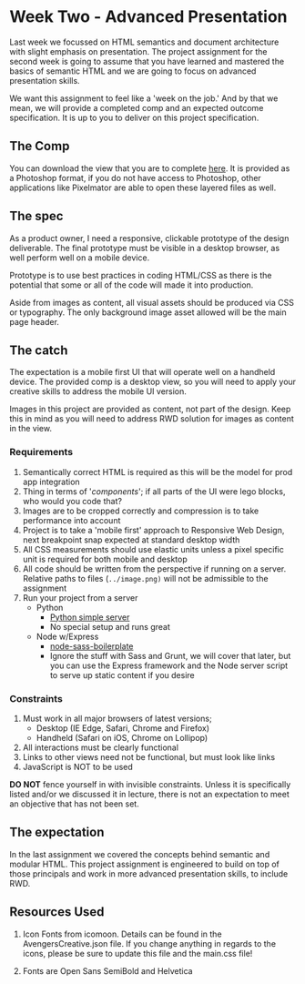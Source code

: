 # Week Two - Advanced Presentation

Last week we focussed on HTML semantics and document architecture with slight emphasis on presentation. The project assignment for the second week is going to assume that you have learned and mastered the basics of semantic HTML and we are going to focus on advanced presentation skills.

We want this assignment to feel like a 'week on the job.' And by that we mean, we will provide a completed comp and an expected outcome specification. It is up to you to deliver on this project specification.

## The Comp

You can download the view that you are to complete [here](https://dl.dropboxusercontent.com/u/5658310/cf-project-2/the-comp.psd). It is provided as a Photoshop format, if you do not have access to Photoshop, other applications like Pixelmator are able to open these layered files as well.


## The spec

As a product owner, I need a responsive, clickable prototype of the design deliverable. The final prototype must be visible in a desktop browser, as well perform well on a mobile device.

Prototype is to use best practices in coding HTML/CSS as there is the potential that some or all of the code will made it into production.

Aside from images as content, all visual assets should be produced via CSS or typography. The only background image asset allowed will be the main page header.

## The catch

The expectation is a mobile first UI that will operate well on a handheld device. The provided comp is a desktop view, so you will need to apply your creative skills to address the mobile UI version.

Images in this project are provided as content, not part of the design. Keep this in mind as you will need to address RWD solution for images as content in the view.

### Requirements

1. Semantically correct HTML is required as this will be the model for prod app integration
1. Thing in terms of '*components*'; if all parts of the UI were lego blocks, who would you code that?
1. Images are to be cropped correctly and compression is to take performance into account
1. Project is to take a 'mobile first' approach to Responsive Web Design, next breakpoint snap expected at standard desktop width
1. All CSS measurements should use elastic units unless a pixel specific unit is required for both mobile and desktop
1. All code should be written from the perspective if running on a server. Relative paths to files (`../image.png)` will not be admissible to the assignment
1. Run your project from a server
	* Python
		* [Python simple server](http://www.anotheruiguy.com/ux-design-dev/_book/learning-computers/pyserver.html)
		* No special setup and runs great
	* Node w/Express
		* [node-sass-boilerplate](https://github.com/anotheruiguy/node-sass-boilerplate)
		* Ignore the stuff with Sass and Grunt, we will cover that later, but you can use the Express framework and the Node server script to serve up static content if you desire

### Constraints

1. Must work in all major browsers of latest versions;
	* Desktop (IE Edge, Safari, Chrome and Firefox)
	* Handheld (Safari on iOS, Chrome on Lollipop)
1. All interactions must be clearly functional
1. Links to other views need not be functional, but must look like links
1. JavaScript is NOT to be used

__DO NOT__ fence yourself in with invisible constraints. Unless it is specifically listed and/or we discussed it in lecture, there is not an expectation to meet an objective that has not been set.

## The expectation

In the last assignment we covered the concepts behind semantic and modular HTML. This project assignment is engineered to build on top of those principals and work in more advanced presentation skills, to include RWD.

## Resources Used

1. Icon Fonts from icomoon. Details can be found in the AvengersCreative.json file. If you change anything in regards to the icons, please be sure to update this file and the main.css file!

2. Fonts are Open Sans SemiBold and Helvetica


